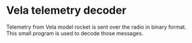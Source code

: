 # Vela telemetry decoder

Telemetry from Vela model rocket is sent over the radio in binary format.
This small program is used to decode those messages.
